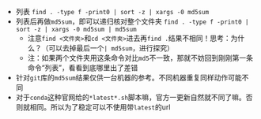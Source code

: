- 列表
`find . -type f -print0 | sort -z | xargs -0 md5sum`
- 列表后再做`md5sum`，即可以递归核对整个文件夹
`find . -type f -print0 | sort -z | xargs -0 md5sum | md5sum`
  - 注意`find <文件夹>`和`cd <文件夹>`进去再`find .`结果不相同！思考：为什么？（可以去掉最后一个`| md5sum`，进行探究）
  - 注：如果两个文件夹用这条命令对比`md5`不一致，那就不妨回到刚刚第一条命令“列表”，看看到底哪里出了差错
- 针对`git`库的`md5sum`结果仅供一台机器的参考。不同机器重复同样动作可能不同
- 对于`conda`这种官网给的`*latest*.sh`脚本嘛，官方一更新自然就不同了嘛。否则就相同。所以为了稳定可以不使用带`latest`的url